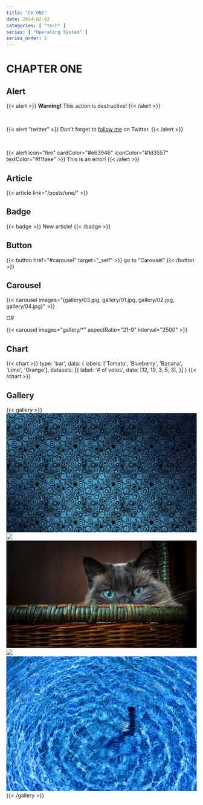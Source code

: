 ```yaml
---
title: "CH ONE"
date: 2024-02-02
categories: [ "tech" ]
series: [ "Operating System" ]
series_order: 2
---
```

# CHAPTER ONE

## Alert

{{< alert >}}
**Warning!** This action is destructive!
{{< /alert >}}

<br>

{{< alert "twitter" >}}
Don't forget to [follow me](https://twitter.com/nunocoracao) on Twitter.
{{< /alert >}}

<br>

{{< alert icon="fire" cardColor="#e63946" iconColor="#1d3557" textColor="#f1faee" >}}
This is an error!
{{< /alert >}}


## Article

{{< article link="/posts/one/" >}}


## Badge

{{< badge >}}
New article!
{{< /badge >}}


## Button

{{< button href="#carousel" target="_self" >}}
go to "Carousel"
{{< /button >}}


## Carousel

{{< carousel images="{gallery/03.jpg, gallery/01.jpg, gallery/02.jpg, gallery/04.jpg}" >}}

*OR*

{{< carousel images="gallery/*" aspectRatio="21-9" interval="2500" >}}


## Chart

{{< chart >}}
type: 'bar',
data: {
  labels: ['Tomato', 'Blueberry', 'Banana', 'Lime', 'Orange'],
  datasets: [{
    label: '# of votes',
    data: [12, 19, 3, 5, 3],
  }]
}
{{< /chart >}}


## Gallery

{{< gallery >}}
  <img src="gallery/01.jpg" class="grid-w50 md:grid-w33 xl:grid-w25" />
  <img src="gallery/02.jpg" class="grid-w50 md:grid-w33 xl:grid-w25" />
  <img src="gallery/03.jpg" class="grid-w50 md:grid-w33 xl:grid-w25" />
  <img src="gallery/04.jpg" class="grid-w50 md:grid-w33 xl:grid-w25" />
  <img src="gallery/05.jpg" class="grid-w50 md:grid-w33 xl:grid-w25" />
{{< /gallery >}}

